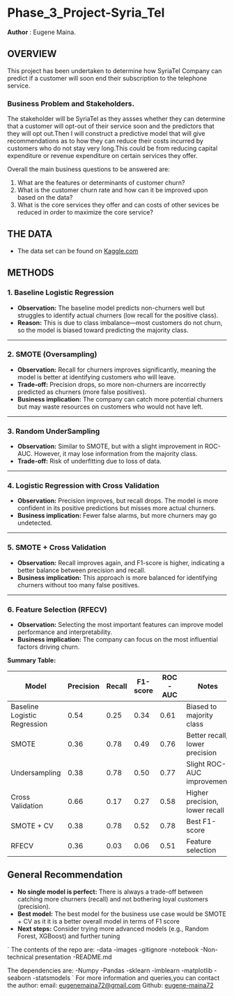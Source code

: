 # Phase_3_Project-Syria_Tel

**Author** : Eugene Maina.

## OVERVIEW

This project has been undertaken to determine how SyriaTel Company can predict if a customer will soon end their subscription to the telephone service.

### Business Problem and Stakeholders.

The stakeholder will be SyriaTel as they assses whether they can determine that a customer will opt-out of their service soon and the predictors that they will opt out.Then I will construct a predictive model that will give recommendations as to how they can reduce their costs incurred by customers who do not stay very long.This could be from reducing capital expenditure or revenue expenditure on certain services they offer.

Overall the main business questions to be answered are:

1. What are the features or determinants of customer churn?
2. What is the customer churn rate and how can it be improved upon based on the data?
3. What is the core services they offer and can costs of other sevices be reduced in order to maximize the core service?

## THE DATA

* The data set can be found on [Kaggle.com](https://www.kaggle.com/datasets/becksddf/churn-in-telecoms-dataset?resource=download)

## METHODS

### 1. **Baseline Logistic Regression**

* **Observation:** The baseline model predicts non-churners well but struggles to identify actual churners (low recall for the positive class).
* **Reason:** This is due to class imbalance—most customers do not churn, so the model is biased toward predicting the majority class.

---

### 2. **SMOTE (Oversampling)**

* **Observation:** Recall for churners improves significantly, meaning the model is better at identifying customers who will leave.
* **Trade-off:** Precision drops, so more non-churners are incorrectly predicted as churners (more false positives).
* **Business implication:** The company can catch more potential churners but may waste resources on customers who would not have left.

---

### 3. **Random UnderSampling**

* **Observation:** Similar to SMOTE, but with a slight improvement in ROC-AUC. However, it may lose information from the majority class.
* **Trade-off:** Risk of underfitting due to loss of data.

---

### 4. **Logistic Regression with Cross Validation**

* **Observation:** Precision improves, but recall drops. The model is more confident in its positive predictions but misses more actual churners.
* **Business implication:** Fewer false alarms, but more churners may go undetected.

---

### 5. **SMOTE + Cross Validation**

* **Observation:** Recall improves again, and F1-score is higher, indicating a better balance between precision and recall.
* **Business implication:** This approach is more balanced for identifying churners without too many false positives.

---

### 6. **Feature Selection (RFECV)**

* **Observation:** Selecting the most important features can improve model performance and interpretability.
* **Business implication:** The company can focus on the most influential factors driving churn.

**Summary Table:**

| Model                        | Precision | Recall | F1-score | ROC-AUC | Notes                        |
|------------------------------|-----------|--------|----------|---------|------------------------------|
| Baseline Logistic Regression |    0.54   |   0.25 |    0.34  |   0.61  | Biased to majority class     |
| SMOTE                        |    0.36   |   0.78 |    0.49  |    0.76 | Better recall, lower precision|
| Undersampling                |   0.38    |   0.78 |    0.50  |   0.77  | Slight ROC-AUC improvement   |
| Cross Validation             |   0.66    |  0.17  |    0.27  |  0.58   | Higher precision, lower recall|
| SMOTE + CV                   |    0.38   |   0.78 |   0.52   |  0.78   | Best F1-score                |
| RFECV                        |    0.36   |   0.03 |    0.06  |  0.51   | Feature selection            |

## **General Recommendation**

* **No single model is perfect:** There is always a trade-off between catching more churners (recall) and not bothering loyal customers (precision).
* **Best model:** The best model for the business use case would be SMOTE + CV as it it is a better overall model in terms of F1 score 
* **Next steps:** Consider trying more advanced models (e.g., Random Forest, XGBoost) and further tuning

`
The contents of the repo are:
            -data
            -images
            -gitignore
            -notebook
            -Non-technical presentation
            -README.md

The dependencies are:
        -Numpy
        -Pandas
        -sklearn
        -imblearn
        -matplotlib
        -seaborn
        -statsmodels
`
For more information and queries,you can contact the author:
        email: [eugenemaina72@gmail.com](mailto:eugenemaina72@gmail.com)
        Github: [eugene-maina72](https://github.com/eugene-maina72)